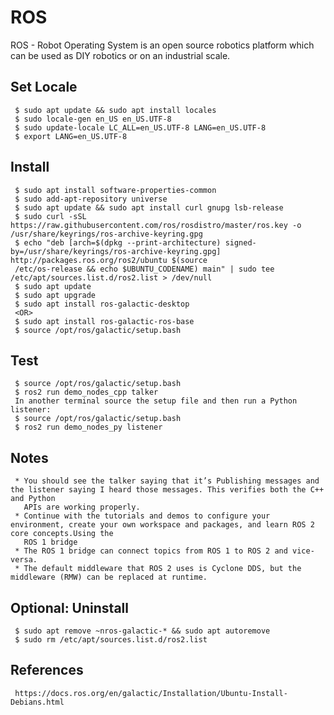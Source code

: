 ROS
=====

ROS - Robot Operating System is an open source robotics platform which can be used as DIY robotics or on an industrial scale. 

Set Locale
----------

     $ sudo apt update && sudo apt install locales
     $ sudo locale-gen en_US en_US.UTF-8
     $ sudo update-locale LC_ALL=en_US.UTF-8 LANG=en_US.UTF-8
     $ export LANG=en_US.UTF-8

Install
-------

     $ sudo apt install software-properties-common
     $ sudo add-apt-repository universe
     $ sudo apt update && sudo apt install curl gnupg lsb-release
     $ sudo curl -sSL https://raw.githubusercontent.com/ros/rosdistro/master/ros.key -o /usr/share/keyrings/ros-archive-keyring.gpg
     $ echo "deb [arch=$(dpkg --print-architecture) signed-by=/usr/share/keyrings/ros-archive-keyring.gpg] http://packages.ros.org/ros2/ubuntu $(source 
     /etc/os-release && echo $UBUNTU_CODENAME) main" | sudo tee /etc/apt/sources.list.d/ros2.list > /dev/null
     $ sudo apt update
     $ sudo apt upgrade
     $ sudo apt install ros-galactic-desktop
     <OR>
     $ sudo apt install ros-galactic-ros-base
     $ source /opt/ros/galactic/setup.bash

Test
----

     $ source /opt/ros/galactic/setup.bash
     $ ros2 run demo_nodes_cpp talker
     In another terminal source the setup file and then run a Python listener:
     $ source /opt/ros/galactic/setup.bash
     $ ros2 run demo_nodes_py listener

Notes
-----

     * You should see the talker saying that it’s Publishing messages and the listener saying I heard those messages. This verifies both the C++ and Python 
       APIs are working properly. 
     * Continue with the tutorials and demos to configure your environment, create your own workspace and packages, and learn ROS 2 core concepts.Using the 
       ROS 1 bridge
     * The ROS 1 bridge can connect topics from ROS 1 to ROS 2 and vice-versa.
     * The default middleware that ROS 2 uses is Cyclone DDS, but the middleware (RMW) can be replaced at runtime.

Optional: Uninstall
-------------------

     $ sudo apt remove ~nros-galactic-* && sudo apt autoremove
     $ sudo rm /etc/apt/sources.list.d/ros2.list
  
  
References
----------

     https://docs.ros.org/en/galactic/Installation/Ubuntu-Install-Debians.html

